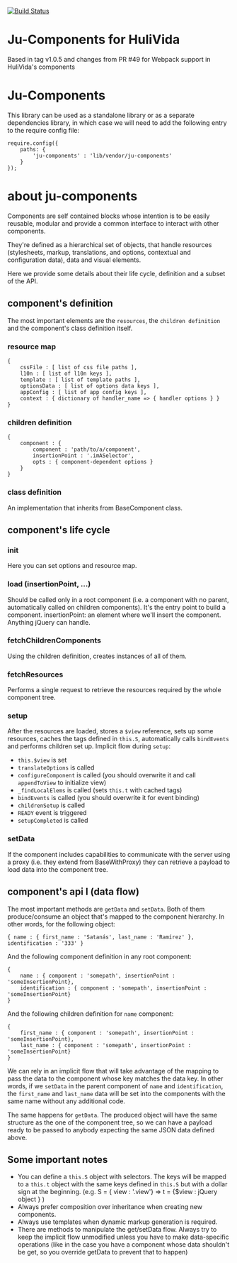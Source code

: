 [![Build Status](https://travis-ci.org/hulilabs/ju-components.svg?branch=master)](https://travis-ci.org/hulilabs/ju-components)

# Ju-Components for HuliVida
Based in tag v1.0.5 and changes from PR #49 for Webpack support in HuliVida's components

# Ju-Components
This library can be used as a standalone library or as a separate dependencies library, in which case we will need to add the following entry to the require config file:

    require.config({
        paths: {
            'ju-components' : 'lib/vendor/ju-components'
        }
    });

# about ju-components
Components are self contained blocks whose intention is to be easily reusable, modular and provide a common interface to interact with other components.

They're defined as a hierarchical set of objects, that handle resources (stylesheets, markup, translations, and options, contextual and configuration data), data and visual elements.

Here we provide some details about their life cycle, definition and a subset of the API.

## component's definition
The most important elements are the `resources`, the `children definition` and the component's class definition itself.

### resource map

    {
        cssFile : [ list of css file paths ],
        l10n : [ list of l10n keys ],
        template : [ list of template paths ],
        optionsData : [ list of options data keys ],
        appConfig : [ list of app config keys ],
        context : { dictionary of handler_name => { handler options } }
    }

### children definition

    {
        component : {
            component : 'path/to/a/component',
            insertionPoint : '.imASelector',
            opts : { component-dependent options }
        }
    }

### class definition

An implementation that inherits from BaseComponent class.


## component's life cycle

### init

Here you can set options and resource map.

### load (insertionPoint, ...)

Should be called only in a root component (i.e. a component with no parent, automatically called on children components).  It's the entry point to build a component.
insertionPoint: an element where we'll insert the component. Anything jQuery can handle.

### fetchChildrenComponents

Using the children definition, creates instances of all of them.

### fetchResources

Performs a single request to retrieve the resources required by the whole component tree.

### setup

After the resources are loaded, stores a `$view` reference, sets up some resources, caches the tags defined in `this.S`, automatically calls `bindEvents` and performs children set up.
Implicit flow during `setup`:
* `this.$view` is set
* `translateOptions` is called
* `configureComponent` is called (you should overwrite it and call `appendToView` to initialize view)
* `_findLocalElems` is called (sets `this.t` with cached tags)
* `bindEvents` is called (you should overwrite it for event binding)
* `childrenSetup` is called
* `READY` event is triggered
* `setupCompleted` is called

### setData

If the component includes capabilities to communicate with the server using a proxy (i.e. they extend from BaseWithProxy) they can retrieve a payload to load data into the component tree.

## component's api I (data flow)

The most important methods are `getData` and `setData`.  Both of them produce/consume an object that's mapped to the component hierarchy.  In other words, for the following object:

    { name : { first_name : 'Satanás', last_name : 'Ramírez' }, identification : '333' }

And the following component definition in any root component:

    {
        name : { component : 'somepath', insertionPoint : 'someInsertionPoint},
        identification : { component : 'somepath', insertionPoint : 'someInsertionPoint}
    }

And the following children definition for `name` component:

    {
        first_name : { component : 'somepath', insertionPoint : 'someInsertionPoint},
        last_name : { component : 'somepath', insertionPoint : 'someInsertionPoint}
    }

We can rely in an implicit flow that will take advantage of the mapping to pass the data to the component whose key matches the data key.  In other words, if we `setData` in the parent component of `name` and `identification`, the `first_name` and `last_name` data will be set into the components with the same name without any additional code.

The same happens for `getData`.  The produced object will have the same structure as the one of the component tree, so we can have a payload ready to be passed to anybody expecting the same JSON data defined above.

## Some important notes

* You can define a `this.S` object with selectors.  The keys will be mapped to a `this.t` object with the same keys defined in `this.S` but with a dollar sign at the beginning. (e.g. S = { view : '.view'} => t = {$view : jQuery object } )
* Always prefer composition over inheritance when creating new components.
* Always use templates when dynamic markup generation is required.
* There are methods to manipulate the get/setData flow.  Always try to keep the implicit flow unmodified unless you have to make data-specific operations (like in the case you have a component whose data shouldn't be get, so you override getData to prevent that to happen)
